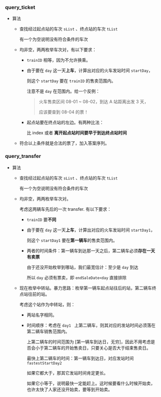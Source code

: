 ### query_ticket

- 算法

  - 查找经过起点站的车次 `sList` 、终点站的车次 `tList`

    有一个为空说明没有符合条件的车次

  - 均非空，两两枚举车次对，有以下要求：

    - `trainID` 相等，因为不允许换乘。

    - 由于要在 `day` 这一天**上车**，计算出对应的火车发站时间 `startDay`，

      则这个 `startDay` 要在 `trainID` 的售卖范围内。

      注意不是 `day` 在范围内。给一个反例：

      > 火车售卖区间 08-01 ~ 08-02，到达 A 站距离出发 3 天，
      >
      > 应该要查到 08-04 的票！

    - 起点站要在终点站的左边。有两种比法：

      比 index  或者 **离开起点站时间要早于到达终点站时间**

  - 符合以上条件就是合法的票了，加入答案序列。



### query_transfer

- 算法

  - 查找经过起点站的车次 `sList` 、终点站的车次 `tList`

    有一个为空说明没有符合条件的车次

  - 均非空，两两枚举车次对。

    考虑这两辆车先后的一次 transfer. 有以下要求：

    -  `trainID` 要**不同**

    - 由于要在 `day` 这一天**上车**，计算出对应的火车发站时间 `startDay1`，

      则这个 `startDay1` 要在**第一辆车**的售卖范围内。

    - 两者的时间条件：第一辆车到达那一天之后，第二辆车必须**存在一天有卖票**

      由于还没开始枚举到哪站，我们最宽估计：至少是 `day` 到达

      所以 `day` 必须有票卖，即 `endSaleDate<day` 直接排除

  - 现在枚举中转站。暴力思路：枚举第一辆车起点站往后的站，第二辆车终点站往前的站。

    考虑这个站作为中转站，则：

    - 两站名字相同。

    - 时间顺序：考虑在 `day1 ` 上第二辆车，则其对应的发站时间必须落在第二辆车销售范围内。

      上第二辆车的时间范围为 [第一辆车到达日，无穷]，因此不用考虑是否会小于第二辆车的开始售卖日，只要关心是否大于结束售卖日。

      最快上第二辆车的时间：第一辆车到达日，对应发站时间 `fastestStartDay2`

      如果它都大于，那其它发站时间肯定更长。

      如果它小等于，说明最快一定能赶上。这时候要看什么时候开始卖，也许太快了人家还没开始卖，要等到开始卖。